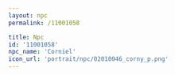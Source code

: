 ```yaml
---
layout: npc
permalink: /11001058

title: Npc
id: '11001058'
npc_name: 'Corniel'
icon_url: 'portrait/npc/02010046_corny_p.png'
---
```

